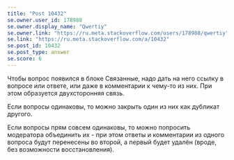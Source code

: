 ```yaml
---
title: "Post 10432"
se.owner.user_id: 178988
se.owner.display_name: "Qwertiy"
se.owner.link: "https://ru.meta.stackoverflow.com/users/178988/qwertiy"
se.link: "https://ru.meta.stackoverflow.com/a/10432"
se.post_id: 10432
se.post_type: answer
se.score: 6
---
```

<p>Чтобы вопрос появился в блоке Связанные, надо дать на него ссылку в вопросе или ответе, или даже в комментарии к чему-то из них. При этом образуется двухсторонняя связь.</p>

<p>Если вопросы одинаковы, то можно закрыть один из них как дубликат другого.</p>

<p>Если вопросы прям совсем одинаковы, то можно попросить модератора объединить их - при этом ответы и комментарии из одного вопроса будут перенесены во второй, а первый будет удалён (вроде, без возможности восстановления).</p>
